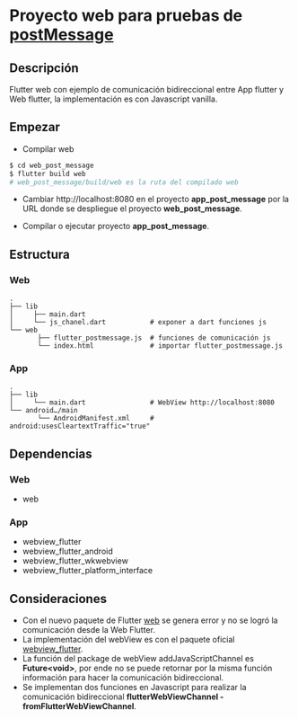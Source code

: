 # Proyecto web para pruebas de [postMessage](https://developer.mozilla.org/en-US/docs/Web/API/Window/postMessage)

## Descripción
Flutter web con ejemplo de comunicación bidireccional entre App flutter y Web flutter, la implementación es con Javascript vanilla.

## Empezar
- Compilar web 
```bash
$ cd web_post_message
$ flutter build web
# web_post_message/build/web es la ruta del compilado web
```
- Cambiar http://localhost:8080 en el proyecto **app_post_message** por la URL donde se despliegue el proyecto **web_post_message**.

- Compilar o ejecutar proyecto **app_post_message**.

## Estructura

### Web

```
.
├── lib
│     ├── main.dart
│     └── js_chanel.dart           # exponer a dart funciones js
└── web
       ├── flutter_postmessage.js  # funciones de comunicación js
       └── index.html              # importar flutter_postmessage.js
```

### App

```
.
├── lib
│     └── main.dart                # WebView http://localhost:8080
└── android…/main
       └── AndroidManifest.xml     # android:usesCleartextTraffic="true"
```

## Dependencias 

### Web
- web

### App
- webview_flutter
- webview_flutter_android
- webview_flutter_wkwebview
- webview_flutter_platform_interface


## Consideraciones 
- Con el nuevo paquete de Flutter [web](https://pub.dev/packages/web) se genera error y no se logró la comunicación desde la Web Flutter.
- La implementación del webView es con el paquete oficial [webview_flutter](https://pub.dev/packages/webview_flutter).
- La función del package de webView addJavaScriptChannel es **Future\<void\>**, por ende no se puede retornar por la misma función información para hacer la comunicación bidireccional.
- Se implementan dos funciones en Javascript para realizar la comunicación bidireccional **flutterWebViewChannel - fromFlutterWebViewChannel**.



